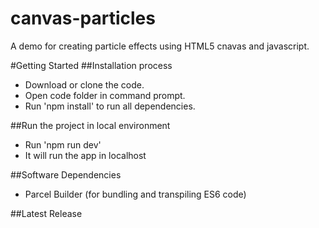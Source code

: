 # canvas-particles
A demo for creating particle effects using HTML5 cnavas and javascript.

#Getting Started
##Installation process
  - Download or clone the code.
  - Open code folder in command prompt.
  - Run 'npm install' to run all dependencies.
 
##Run the project in local environment
  - Run 'npm run dev'
  - It will run the app in localhost 
  
##Software Dependencies
  - Parcel Builder (for bundling and transpiling ES6 code)
 
##Latest Release
 

  
